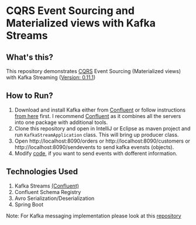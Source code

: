 # CQRS Event Sourcing and Materialized views with Kafka Streams
## What's this?
This repository demonstrates [CQRS](https://www.confluent.io/blog/event-sourcing-cqrs-stream-processing-apache-kafka-whats-connection/) Event Sourcing (Materialized views) with Kafka Streaming ([Version: 0.11.1](https://archive.apache.org/dist/kafka/0.11.0.1/RELEASE_NOTES.html))

## How to Run?
1. Download and install Kafka either from [Confluent](https://docs.confluent.io/current/installation/installing_cp.html#zip-and-tar-archives) or follow instructions [from here](https://www.tutorialspoint.com/apache_kafka/apache_kafka_installation_steps.htm) first. I recommend [Confluent](https://docs.confluent.io/current/installation/installing_cp.html#zip-and-tar-archives) as it combines all the servers into one package with additional tools.
2. Clone this repository and open in IntelliJ or Eclipse as maven project and run `KafkaStreamApplication` class. This will bring up producer class.
3. Open http://localhost:8090/orders or http://localhost:8090/customers or http://localhost:8090/sendevents to send kafka evensts (objects). 
4. Modify [code](https://github.com/pavankjadda/KafkaStream-CQRS-EventSourcing/blob/master/src/main/java/com/kafkastream/web/EventsController.java), if you want to send events with dofferent information.

## Technologies Used
1. Kafka Streams [(Confluent)](https://docs.confluent.io/current/platform.html)
2. Confluent Schema Registry
3. Avro Serialization/Deserialization
4. Spring Boot

Note: For Kafka messaging implementation please look at this [repository](https://github.com/pavankjadda/SpringCloudStream-Kafka)
